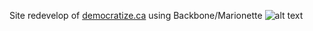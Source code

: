 Site redevelop of [democratize.ca](http://democratize.ca) using Backbone/Marionette
![alt text](http://democratize.ca/img/comingsoon.png)
